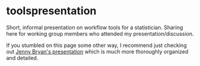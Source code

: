 # toolspresentation
Short, informal presentation on workflow tools for a statistician. Sharing here for working group members who attended my presentation/discussion.

If you stumbled on this page some other way, I recommend just checking out [Jenny Bryan's presentation](http://www.fields.utoronto.ca/video-archive/2015/02/318-4374) which is much more thoroughly organized and detailed.
